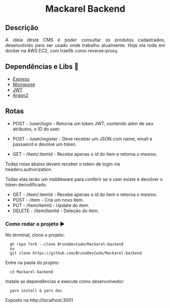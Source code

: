 <h1 align='center'>Mackarel Backend</h1>

## Descrição

<p align='justify'>A ideia deste CMS é poder consultar os produtos cadastrados, desenvolvido para ser usado onde trabalho atualmente.
Hoje ela roda em docker na AWS EC2, com traefik como reverse-proxy.</p>

## Dependências e Libs :book:

- [Express](http://expressjs.com/pt-br/)
- [Mongoose](https://mongoosejs.com/)
- [JWT](https://www.npmjs.com/package/jsonwebtoken)
- [Argon2](https://www.npmjs.com/package/argon2)

## Rotas

- POST - /user/login - Retorna um token JWT, contendo além de seu atributos, o ID do user.
- POST - /user/register - Deve receber um JSON com name, email e password e devolve um token.

- GET - /item/:itemId - Recebe apenas o id do item e retorna o mesmo.

<p>Todas rotas abaixo devem receber o token de login via headers.authorization.</p>
<p>Todas elas terão um middleware para conferir se o user existe e devolver o token decodificado.</p>

- GET - /item/:itemId - Recebe apenas o id do item e retorna o mesmo.
- POST - /item - Cria um novo item.
- PUT - /item/itemId - Update do item.
- DELETE - /item/itemId - Deleção do item.

### Como rodar o projeto :arrow_forward:

No terminal, clone o projeto:

```
  gh repo fork --clone BrunoDevCode/Mackarel-backend
  ou
  git clone https://github.com/BrunoDevCode/Mackarel-backend
```

Entre na pasta do projeto:

```
  cd Mackarel-backend
```

Instale as dependências e execute como desenvolvedor:

```
  yarn install & yarn dev
```

Exposto na http://localhost:3001
